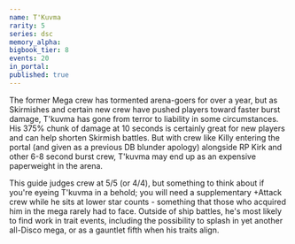 ```yaml
---
name: T'Kuvma
rarity: 5
series: dsc
memory_alpha:
bigbook_tier: 8
events: 20
in_portal:
published: true
---
```


The former Mega crew has tormented arena-goers for over a year, but as Skirmishes and certain new crew have pushed players toward faster burst damage, T'kuvma has gone from terror to liability in some circumstances. His 375% chunk of damage at 10 seconds is certainly great for new players and can help shorten Skirmish battles. But with crew like Killy entering the portal (and given as a previous DB blunder apology) alongside RP Kirk and other 6-8 second burst crew, T'kuvma may end up as an expensive paperweight in the arena.

This guide judges crew at 5/5 (or 4/4), but something to think about if you're eyeing T'kuvma in a behold; you will need a supplementary +Attack crew while he sits at lower star counts - something that those who acquired him in the mega rarely had to face. Outside of ship battles, he's most likely to find work in trait events, including the possibility to splash in yet another all-Disco mega, or as a gauntlet fifth when his traits align.
